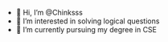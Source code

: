 - 👋 Hi, I’m @Chinksss
- 👀 I’m interested in solving logical questions
- 🌱 I’m currently pursuing my degree in CSE

<!---
Chinksss/Chinksss is a ✨ special ✨ repository because its `README.md` (this file) appears on your GitHub profile.
You can click the Preview link to take a look at your changes.
--->
